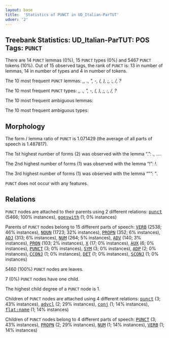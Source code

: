 ```yaml
---
layout: base
title:  'Statistics of PUNCT in UD_Italian-ParTUT'
udver: '2'
---
```


## Treebank Statistics: UD_Italian-ParTUT: POS Tags: `PUNCT`

There are 14 `PUNCT` lemmas (0%), 15 `PUNCT` types (0%) and 5467 `PUNCT` tokens (10%).
Out of 15 observed tags, the rank of `PUNCT` is: 13 in number of lemmas, 14 in number of types and 4 in number of tokens.

The 10 most frequent `PUNCT` lemmas: <em>,, ., ", -, (, ), ;, :, /, ?</em>

The 10 most frequent `PUNCT` types:  <em>,, ., ", -, (, ), ;, :, /, ?</em>

The 10 most frequent ambiguous lemmas: 

The 10 most frequent ambiguous types:  



## Morphology

The form / lemma ratio of `PUNCT` is 1.071429 (the average of all parts of speech is 1.487817).

The 1st highest number of forms (2) was observed with the lemma “.”: <em>., ...</em>.

The 2nd highest number of forms (1) was observed with the lemma “!”: <em>!</em>.

The 3rd highest number of forms (1) was observed with the lemma “"”: <em>"</em>.

`PUNCT` does not occur with any features.


## Relations

`PUNCT` nodes are attached to their parents using 2 different relations: <tt><a href="it_partut-dep-punct.html">punct</a></tt> (5466; 100% instances), <tt><a href="it_partut-dep-goeswith.html">goeswith</a></tt> (1; 0% instances)

Parents of `PUNCT` nodes belong to 15 different parts of speech: <tt><a href="it_partut-pos-VERB.html">VERB</a></tt> (2538; 46% instances), <tt><a href="it_partut-pos-NOUN.html">NOUN</a></tt> (1723; 32% instances), <tt><a href="it_partut-pos-PROPN.html">PROPN</a></tt> (352; 6% instances), <tt><a href="it_partut-pos-ADJ.html">ADJ</a></tt> (313; 6% instances), <tt><a href="it_partut-pos-NUM.html">NUM</a></tt> (264; 5% instances), <tt><a href="it_partut-pos-ADV.html">ADV</a></tt> (140; 3% instances), <tt><a href="it_partut-pos-PRON.html">PRON</a></tt> (103; 2% instances), <tt><a href="it_partut-pos-X.html">X</a></tt> (17; 0% instances), <tt><a href="it_partut-pos-AUX.html">AUX</a></tt> (6; 0% instances), <tt><a href="it_partut-pos-PUNCT.html">PUNCT</a></tt> (3; 0% instances), <tt><a href="it_partut-pos-SYM.html">SYM</a></tt> (3; 0% instances), <tt><a href="it_partut-pos-ADP.html">ADP</a></tt> (2; 0% instances), <tt><a href="it_partut-pos-CCONJ.html">CCONJ</a></tt> (1; 0% instances), <tt><a href="it_partut-pos-DET.html">DET</a></tt> (1; 0% instances), <tt><a href="it_partut-pos-SCONJ.html">SCONJ</a></tt> (1; 0% instances)

5460 (100%) `PUNCT` nodes are leaves.

7 (0%) `PUNCT` nodes have one child.

The highest child degree of a `PUNCT` node is 1.

Children of `PUNCT` nodes are attached using 4 different relations: <tt><a href="it_partut-dep-punct.html">punct</a></tt> (3; 43% instances), <tt><a href="it_partut-dep-advcl.html">advcl</a></tt> (2; 29% instances), <tt><a href="it_partut-dep-conj.html">conj</a></tt> (1; 14% instances), <tt><a href="it_partut-dep-flat-name.html">flat:name</a></tt> (1; 14% instances)

Children of `PUNCT` nodes belong to 4 different parts of speech: <tt><a href="it_partut-pos-PUNCT.html">PUNCT</a></tt> (3; 43% instances), <tt><a href="it_partut-pos-PROPN.html">PROPN</a></tt> (2; 29% instances), <tt><a href="it_partut-pos-NUM.html">NUM</a></tt> (1; 14% instances), <tt><a href="it_partut-pos-VERB.html">VERB</a></tt> (1; 14% instances)

